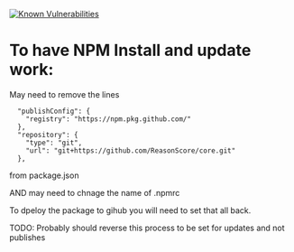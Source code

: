 [![Known Vulnerabilities](https://snyk.io/test/github/ReasonScore/core/badge.svg?targetFile=package.json)](https://snyk.io/test/github/ReasonScore/core?targetFile=package.json)

# To have NPM Install and update work:
May need to remove the lines 

```
  "publishConfig": {
    "registry": "https://npm.pkg.github.com/"
  },
  "repository": {
    "type": "git",
    "url": "git+https://github.com/ReasonScore/core.git"
  },
```
from package.json

AND
may need to chnage the name of .npmrc

To dpeloy the package to gihub you will need to set that all back.

TODO: Probably should reverse this process to be set for updates and not publishes